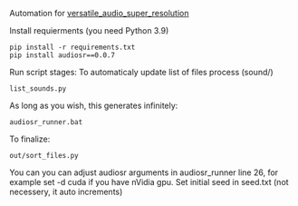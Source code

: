 Automation for [versatile_audio_super_resolution](https://github.com/haoheliu/versatile_audio_super_resolution)

Install requierments (you need Python 3.9)
```
pip install -r requirements.txt
pip install audiosr==0.0.7
```
Run script stages:
To automaticaly update list of files process (sound/)
```
list_sounds.py 
```
As long as you wish, this generates infinitely:
```
audiosr_runner.bat
```
To finalize:
```
out/sort_files.py
```
You can you can adjust audiosr arguments in audiosr_runner line 26, for example set -d cuda if you have nVidia gpu. 
Set initial seed in seed.txt (not necessery, it auto increments)


